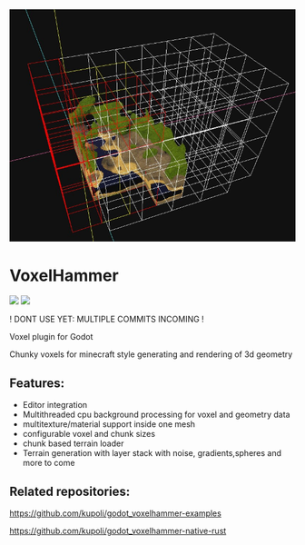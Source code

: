 
<img src="https://github.com/kupoli/godot_voxelhammer-examples/blob/main/screenshots/screencap%20220109.jpg">

# VoxelHammer

<img src="https://badgen.net/badge/Godot/v%204.0-alpha12/blue?icon=https://godotengine.org/themes/godotengine/assets/press/icon_monochrome_dark.svg"> <img src="https://badgen.net/badge/license/MIT/blue">

! DONT USE YET: MULTIPLE COMMITS INCOMING !

Voxel plugin for Godot

Chunky voxels for minecraft style generating and rendering of 3d geometry

## Features:
* Editor integration
* Multithreaded cpu background processing for voxel and geometry data
* multitexture/material support inside one mesh
* configurable voxel and chunk sizes
* chunk based terrain loader
* Terrain generation with layer stack with noise, gradients,spheres and more to come


## Related repositories:

https://github.com/kupoli/godot_voxelhammer-examples

https://github.com/kupoli/godot_voxelhammer-native-rust
